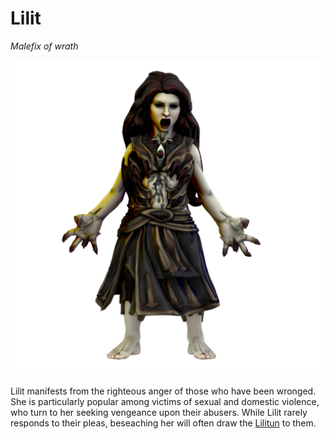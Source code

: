# Lilit
*Malefix of wrath*

![](lilit.png)


Lilit manifests from the righteous anger of those who have been wronged. She is particularly popular among victims of sexual and domestic violence, who turn to her seeking vengeance upon their abusers. While Lilit rarely responds to their pleas, beseaching her will often draw the [Lilitun](/cosmology/deigen/lilitun) to them.